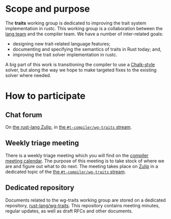 # Scope and purpose

The **traits** working group is dedicated to improving the trait
system implementation in rustc. This working group is a collaboration
between the [lang team] and the compiler team. We have a number of inter-related
goals:

- designing new trait-related language features;
- documenting and specifying the semantics of traits in Rust today; and,
- improving the trait solver implementation in rustc.

[lang team]: https://github.com/rust-lang/lang-team/

A big part of this work is transitioning the compiler to use a
[Chalk-style] solver, but along the way we hope to make targeted fixes
to the existing solver where needed.

[Chalk-style]: https://github.com/rust-lang-nursery/chalk

# How to participate

## Chat forum

On [the rust-lang Zulip][z], in [the `#t-compiler/wg-traits` stream][s].

[z]: https://rust-lang.zulipchat.com/
[s]: https://rust-lang.zulipchat.com/#narrow/stream/144729-t-compiler.2Fwg-traits

## Weekly triage meeting

There is a weekly triage meeting which you will find on the [compiler
meeting calendar][c]. The purpose of this meeting is to take stock of
where we are and figure out what to do next. The meeting takes place
on [Zulip][z] in a dedicated topic of the [the `#t-compiler/wg-traits`
stream][s].

[c]: https://github.com/rust-lang/compiler-team#meeting-calendar

## Dedicated repository

Documents related to the wg-traits working group are stored on a
dedicated repository, [rust-lang/wg-traits]. This repository contains
meeting minutes, regular updates, as well as draft RFCs and other
documents.

[rust-lang/wg-traits]: https://github.com/rust-lang/wg-traits

